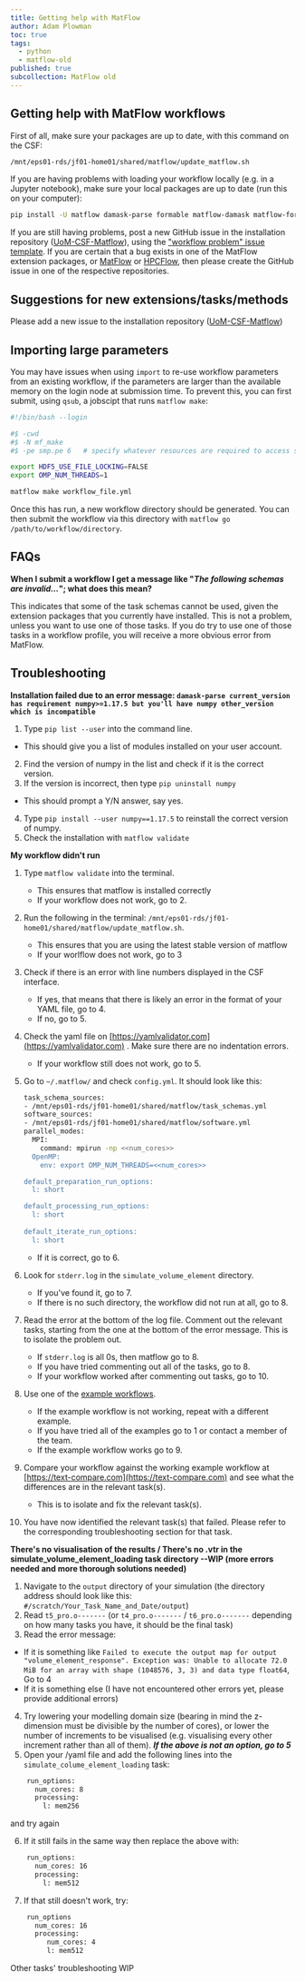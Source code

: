 ```yaml
---
title: Getting help with MatFlow
author: Adam Plowman
toc: true
tags:
  - python
  - matflow-old
published: true
subcollection: MatFlow old
---
```


## Getting help with MatFlow workflows

First of all, make sure your packages are up to date, with this command on the CSF:

```bash
/mnt/eps01-rds/jf01-home01/shared/matflow/update_matflow.sh
```

If you are having problems with loading your workflow locally (e.g. in a Jupyter notebook), make sure your local packages are up to date (run this on your computer):

```bash
pip install -U matflow damask-parse formable matflow-damask matflow-formable matflow-defdap matflow-mtex matflow-neper matflow-demo-extension
```

If you are still having problems, post a new GitHub issue in the installation repository ([UoM-CSF-Matflow](https://github.com/LightForm-group/UoM-CSF-matflow)), using the ["workflow problem" issue template](https://github.com/LightForm-group/UoM-CSF-matflow/issues/new/choose). If you are certain that a bug exists in one of the MatFlow extension packages, or [MatFlow](https://github.com/LightForm-group/matflow) or [HPCFlow](https://github.com/LightForm-group/hpcflow), then please create the GitHub issue in one of the respective repositories.

## Suggestions for new extensions/tasks/methods

Please add a new issue to the installation repository ([UoM-CSF-Matflow](https://github.com/LightForm-group/UoM-CSF-matflow))

## Importing large parameters

You may have issues when using `import` to re-use workflow parameters from an existing workflow, if the parameters are larger than the available memory on the login node at submission time. To prevent this, you can first submit, using `qsub`, a jobscipt that runs `matflow make`:

```sh
#!/bin/bash --login

#$ -cwd
#$ -N mf_make
#$ -pe smp.pe 6   # specify whatever resources are required to access sufficient memory

export HDF5_USE_FILE_LOCKING=FALSE
export OMP_NUM_THREADS=1

matflow make workflow_file.yml

```

Once this has run, a new workflow directory should be generated. You can then submit the workflow via this directory with `matflow go /path/to/workflow/directory`.

## FAQs
**When I submit a workflow I get a message like "*The following schemas are invalid...*"; what does this mean?**

This indicates that some of the task schemas cannot be used, given the extension packages that you currently have installed. This is not a problem, unless you want to use one of those tasks. If you do try to use one of those tasks in a workflow profile, you will receive a more obvious error from MatFlow.

## Troubleshooting
**Installation failed due to an error message: `damask-parse current_version has requirement numpy>=1.17.5 but you'll have numpy other_version which is incompatible`**

1. Type `pip list --user` into the command line.
  - This should give you a list of modules installed on your user account.
2. Find the version of numpy in the list and check if it is the correct version.
3. If the version is incorrect, then type `pip uninstall numpy`
  - This should prompt a Y/N answer, say yes.
4. Type `pip install --user numpy==1.17.5` to reinstall the correct version of numpy.
5. Check the installation with `matflow validate`

**My workflow didn't run**

1. Type `matflow validate` into the terminal.
     - This ensures that matflow is installed correctly
     - If your workflow does not work, go to 2.
2. Run the following in the terminal: `/mnt/eps01-rds/jf01-home01/shared/matflow/update_matflow.sh`. 
     - This ensures that you are using the latest stable version of matflow
     - If your worlflow does not work, go to 3
3. Check if there is an error with line numbers displayed in the CSF interface. 
     - If yes, that means that there is likely an error in the format of your YAML file, go to 4. 
     - If no, go to 5.
4. Check the yaml file on [https://yamlvalidator.com](https://yamlvalidator.com) . Make sure there are no indentation errors.
     - If your workflow still does not work, go to 5.
5. Go to `~/.matflow/` and check `config.yml`. It should look like this:

    ```sh
    task_schema_sources:
    - /mnt/eps01-rds/jf01-home01/shared/matflow/task_schemas.yml
    software_sources:
    - /mnt/eps01-rds/jf01-home01/shared/matflow/software.yml
    parallel_modes:
      MPI:
        command: mpirun -np <<num_cores>>
      OpenMP:
        env: export OMP_NUM_THREADS=<<num_cores>>

    default_preparation_run_options:
      l: short

    default_processing_run_options:
      l: short
      
    default_iterate_run_options:
      l: short

    ```
     - If it is correct, go to 6.
6. Look for `stderr.log` in the `simulate_volume_element` directory. 
     - If you've found it, go to 7. 
     - If there is no such directory, the workflow did not run at all, go to 8.
7. Read the error at the bottom of the log file. Comment out the relevant tasks, starting from the one at the bottom of the error message. This is to isolate the problem out.
     - If `stderr.log` is all 0s, then matflow go to 8.
     - If you have tried commenting out all of the tasks, go to 8.
     - If your workflow worked after commenting out tasks, go to 10.
8. Use one of the [example workflows](https://github.com/LightForm-group/UoM-CSF-matflow/tree/master/workflows).
     - If the example workflow is not working, repeat with a different example. 
     - If you have tried all of the examples go to 1 or contact a member of the team.
     - If the example workflow works go to 9.
9. Compare your workflow against the working example workflow at [https://text-compare.com](https://text-compare.com) and see what the differences are in the relevant task(s).
     - This is to isolate and fix the relevant task(s).
10. You have now identified the relevant task(s) that failed. Please refer to the corresponding troubleshooting section for that task.

**There's no visualisation of the results / There's no .vtr in the simulate_volume_element_loading task directory --WIP (more errors needed and more thorough solutions needed)**

1. Navigate to the `output` directory of your simulation (the directory address should look like this: `#/scratch/Your_Task_Name_and_Date/output`)
2. Read `t5_pro.o-------` (or `t4_pro.o-------` / `t6_pro.o-------` depending on how many tasks you have, it should be the final task)
3. Read the error message: 
  - If it is something like `Failed to execute the output map for output "volume_element_response". Exception was: Unable to allocate 72.0 MiB for an array with shape (1048576, 3, 3) and data type float64`, Go to 4
  - If it is something else (I have not encountered other errors yet, please provide additional errors)
4. Try lowering your modelling domain size (bearing in mind the z-dimension must be divisible by the number of cores), or lower the number of increments to be visualised (e.g. visualising every other increment rather than all of them). ***If the above is not an option, go to 5***
5. Open your /yaml file and add the following lines into the `simulate_colume_element_loading` task: 
```sh
    run_options:
      num_cores: 8
      processing:
        l: mem256
```
and try again

6. If it still fails in the same way then replace the above with:
```sh
    run_options:
      num_cores: 16
      processing:
        l: mem512
```

7. If that still doesn't work, try:
```sh
    run_options
      num_cores: 16
      processing:
         num_cores: 4
         l: mem512
```
Other tasks' troubleshooting WIP
